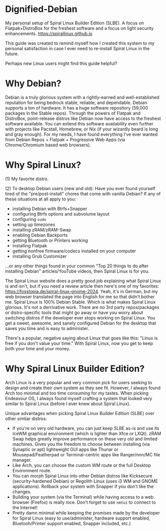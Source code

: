 # Dignified-Debian

My personal setup of Spiral Linux Builder Edition (SLBE). A focus on Flatpak+DistroBox for the freshest software and a focus on light security enhancements.
https://spirallinux.github.io

This guide was created to remind myself how I created this system to my personal satisfaction in case I ever need to re-install Spiral Linux in the future.

Perhaps new Linux users might find this guide helpful?

# Why Debian?

Debian is a truly glorious system with a rightly-earned and well-established reputation for being bedrock stable, reliable, and dependable. Debian supports a ton of hardware. It has a huge software repository (59,000 packages in the Stable repos). Through the powers of Flatpak and DistroBox, point-release distros like Debian now have access to the freshest software available. You can extend this software availability even further with projects like Pacstall, Homebrew, or Nix (if your wizardly beard is long and gray enough). For my needs, I have found everything I've ever wanted from Debian Repos + Flatpak + Progressive Web Apps (via Chrome/Chromium based web browsers).

# Why Spiral Linux?

(1) My favorite distro.

(2) To desktop Debian users (new and old): Have you ever found yourself tired of the "pre/post-install" chores that come with vanilla Debian? If any of these situations at all apply to you: 
- installing Debian with Btrfs+Snapper
- configuring Btrfs options and subvolume layout
- configuring `sudo`
- setting up timezones
- installing zRAM/zRAM-Swap
- enabling Debian Backports
- getting Bluetooth or Printers working
- installing Flatpak
- getting nonfree firmware/codecs installed on your computer
- installing Grub Customizer

...or any other things found in your common "Top 20 things to do after installing Debian" articles/YouTube videos, then Spiral Linux is for you.

The Spiral Linux website does a pretty good job explaining what Spiral Linux is and isn't, but if you need a review article then here's one of my favorites: https://fosstopia.de/spiral-linux-gnome-2024. Yeah, it's in German, but my web browser translated the page into English for me so that didn't bother me. Spiral Linux is 100% Debian Stable. Which is what makes Spiral Linux glorious. It's not a derrivative work. There are no 3rd party repos/packages or distro-specific tools that might go away or have you worry about switching distros if the developer ever stops working on Spiral Linux. You get a sweet, awesome, and sanely configured Debian for the desktop that saves you time and is easy to administer.

There's a popular, negative saying about Linux that goes like this: "Linux is free if you don't value your time." With Spiral Linux, now you get to keep both your time and your money.

# Why Spiral Linux Builder Edition?

Arch Linux is a very popular and very common pick for users seeking to design and create their own system as they see fit. However, I always found Arch too minimal and too time consuming for my tastes. When picking Endeavour OS, I always found myself crafting a system that looked very similar to Spiral Linux (before I ever knew about Spiral Linux). 

Unique advantages when picking Spiral Linux Builder Edition (SLBE) over other simliar distros:

- If you're on very old hardware, you can just keep SLBE as-is and use its IceWM graphical environment (which is lighter than Xfce or LXQt). zRAM Swap helps greatly improve performance on these very old and limited machines. Gives you the freedom to choose between installing (via Synaptic or apt) lightweight GUI apps like Thunar or Mousepad/Featherpad or Terminal-centric apps like Ranger/nnn/MC file manager.
- Like Arch, you can choose the custom WM route or the full Desktop Environment route.
- You can morph Spiral Linux into other Debian distros like Kicksecure (security-hardened Debian) or Regolith Linux (uses i3 WM and GNOME applications). Rollback your system with Snapper if you don't like the changes.
- Building your system (via the Terminal) while having access to a web browser (Firefox) is really nice. Don't forget to use `nmtui` to connect to the Internet!
- Pretty damn minimal while keeping the promises made by the developer for Spiral Linux (easy to use/administer, hardware support enabled, Bluetooh/Printer support enabled, Snapper included, etc.)
